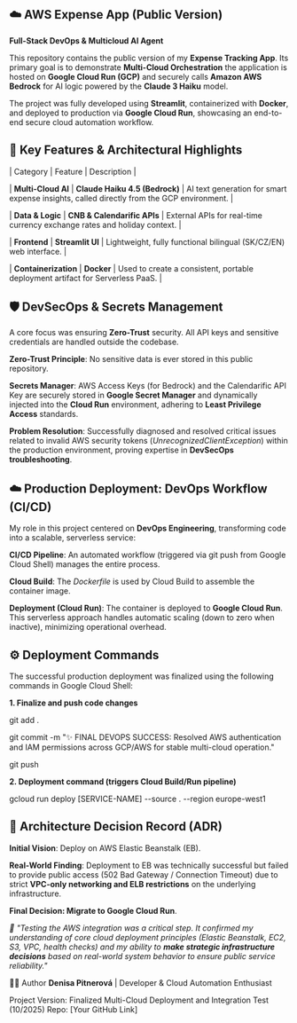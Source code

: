 ## ☁️ AWS Expense App (Public Version)
**Full-Stack DevOps & Multicloud AI Agent**

This repository contains the public version of my **Expense Tracking App**. Its primary goal is to demonstrate **Multi-Cloud Orchestration** the application is hosted on **Google Cloud Run (GCP)** and securely calls **Amazon AWS Bedrock** for AI logic powered by the **Claude 3 Haiku** model.

The project was fully developed using **Streamlit**, containerized with **Docker**, and deployed to production via **Google Cloud Run**, showcasing an end-to-end secure cloud automation workflow.

## 🚀 Key Features & Architectural Highlights


| Category                   | Feature                                     | Description |

| **Multi-Cloud AI**     | **Claude Haiku 4.5 (Bedrock)**    | AI text generation for smart expense insights, called directly from the GCP environment. |

| **Data & Logic**       | **CNB & Calendarific APIs**       | External APIs for real-time currency exchange rates and holiday context. |

| **Frontend**           | **Streamlit UI**                  | Lightweight, fully functional bilingual (SK/CZ/EN) web interface. |

| **Containerization**   | **Docker**                        | Used to create a consistent, portable deployment artifact for Serverless PaaS. |

## 🛡️ DevSecOps & Secrets Management
A core focus was ensuring **Zero-Trust** security. All API keys and sensitive credentials are handled outside the codebase.

**Zero-Trust Principle**: No sensitive data is ever stored in this public repository.

**Secrets Manager**: AWS Access Keys (for Bedrock) and the Calendarific API Key are securely stored in **Google Secret Manager** and dynamically injected into the **Cloud Run** environment, adhering to **Least Privilege Access** standards.

**Problem Resolution**: Successfully diagnosed and resolved critical issues related to invalid AWS security tokens (*UnrecognizedClientException*) within the production environment, proving expertise in **DevSecOps troubleshooting**.

## ☁️ Production Deployment: DevOps Workflow (CI/CD)
My role in this project centered on **DevOps Engineering**, transforming code into a scalable, serverless service:

**CI/CD Pipeline**: An automated workflow (triggered via git push from Google Cloud Shell) manages the entire process.

**Cloud Build**: The *Dockerfile* is used by Cloud Build to assemble the container image.

**Deployment (Cloud Run)**: The container is deployed to **Google Cloud Run**. This serverless approach handles automatic scaling (down to zero when inactive), minimizing operational overhead.

## ⚙️ Deployment Commands
The successful production deployment was finalized using the following commands in Google Cloud Shell:

**1. Finalize and push code changes**

git add . 

git commit -m "✨ FINAL DEVOPS SUCCESS: Resolved AWS authentication and IAM permissions across GCP/AWS for stable multi-cloud operation."

git push

**2. Deployment command (triggers Cloud Build/Run pipeline)**

gcloud run deploy [SERVICE-NAME] --source . --region europe-west1

## 🧠 Architecture Decision Record (ADR)
**Initial Vision**: Deploy on AWS Elastic Beanstalk (EB).

**Real-World Finding**: Deployment to EB was technically successful but failed to provide public access (502 Bad Gateway / Connection Timeout) due to strict **VPC-only networking and ELB restrictions** on the underlying infrastructure.

**Final Decision: Migrate to Google Cloud Run**.

*💬 "Testing the AWS integration was a critical step. It confirmed my understanding of core cloud deployment principles (Elastic Beanstalk, EC2, S3, VPC, health checks) and my ability to **make strategic infrastructure decisions** based on real-world system behavior to ensure public service reliability."*

👩‍💻 Author
**Denisa Pitnerová** | Developer & Cloud Automation Enthusiast

Project Version: Finalized Multi-Cloud Deployment and Integration Test (10/2025) Repo: [Your GitHub Link]
